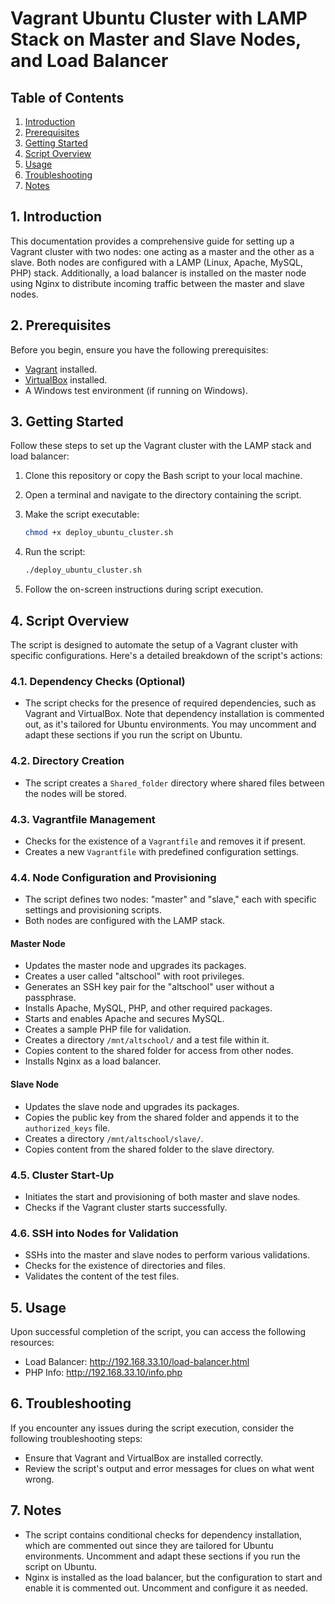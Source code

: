 # Vagrant Ubuntu Cluster with LAMP Stack on Master and Slave Nodes, and Load Balancer

## Table of Contents

1. [Introduction](#introduction)
2. [Prerequisites](#prerequisites)
3. [Getting Started](#getting-started)
4. [Script Overview](#script-overview)
5. [Usage](#usage)
6. [Troubleshooting](#troubleshooting)
7. [Notes](#notes)

## 1. Introduction

This documentation provides a comprehensive guide for setting up a Vagrant cluster with two nodes: one acting as a master and the other as a slave. Both nodes are configured with a LAMP (Linux, Apache, MySQL, PHP) stack. Additionally, a load balancer is installed on the master node using Nginx to distribute incoming traffic between the master and slave nodes.

## 2. Prerequisites

Before you begin, ensure you have the following prerequisites:

- [Vagrant](https://www.vagrantup.com/) installed.
- [VirtualBox](https://www.virtualbox.org/) installed.
- A Windows test environment (if running on Windows).

## 3. Getting Started

Follow these steps to set up the Vagrant cluster with the LAMP stack and load balancer:

1. Clone this repository or copy the Bash script to your local machine.

2. Open a terminal and navigate to the directory containing the script.

3. Make the script executable:

   ```bash
   chmod +x deploy_ubuntu_cluster.sh
   ```

4. Run the script:

   ```bash
   ./deploy_ubuntu_cluster.sh
   ```

5. Follow the on-screen instructions during script execution.

## 4. Script Overview

The script is designed to automate the setup of a Vagrant cluster with specific configurations. Here's a detailed breakdown of the script's actions:

### 4.1. Dependency Checks (Optional)

- The script checks for the presence of required dependencies, such as Vagrant and VirtualBox. Note that dependency installation is commented out, as it's tailored for Ubuntu environments. You may uncomment and adapt these sections if you run the script on Ubuntu.

### 4.2. Directory Creation

- The script creates a `Shared_folder` directory where shared files between the nodes will be stored.

### 4.3. Vagrantfile Management

- Checks for the existence of a `Vagrantfile` and removes it if present.
- Creates a new `Vagrantfile` with predefined configuration settings.

### 4.4. Node Configuration and Provisioning

- The script defines two nodes: "master" and "slave," each with specific settings and provisioning scripts.
- Both nodes are configured with the LAMP stack.

#### Master Node

- Updates the master node and upgrades its packages.
- Creates a user called "altschool" with root privileges.
- Generates an SSH key pair for the "altschool" user without a passphrase.
- Installs Apache, MySQL, PHP, and other required packages.
- Starts and enables Apache and secures MySQL.
- Creates a sample PHP file for validation.
- Creates a directory `/mnt/altschool/` and a test file within it.
- Copies content to the shared folder for access from other nodes.
- Installs Nginx as a load balancer.

#### Slave Node

- Updates the slave node and upgrades its packages.
- Copies the public key from the shared folder and appends it to the `authorized_keys` file.
- Creates a directory `/mnt/altschool/slave/`.
- Copies content from the shared folder to the slave directory.

### 4.5. Cluster Start-Up

- Initiates the start and provisioning of both master and slave nodes.
- Checks if the Vagrant cluster starts successfully.

### 4.6. SSH into Nodes for Validation

- SSHs into the master and slave nodes to perform various validations.
- Checks for the existence of directories and files.
- Validates the content of the test files.

## 5. Usage

Upon successful completion of the script, you can access the following resources:

- Load Balancer: http://192.168.33.10/load-balancer.html
- PHP Info: http://192.168.33.10/info.php

## 6. Troubleshooting

If you encounter any issues during the script execution, consider the following troubleshooting steps:

- Ensure that Vagrant and VirtualBox are installed correctly.
- Review the script's output and error messages for clues on what went wrong.

## 7. Notes

- The script contains conditional checks for dependency installation, which are commented out since they are tailored for Ubuntu environments. Uncomment and adapt these sections if you run the script on Ubuntu.
- Nginx is installed as the load balancer, but the configuration to start and enable it is commented out. Uncomment and configure it as needed.
